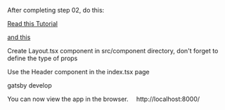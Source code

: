 After completing step 02, do this:

[Read this Tutorial](https://www.gatsbyjs.org/tutorial/part-three/#creating-layout-components)

[and this](https://www.gatsbyjs.org/docs/layout-components/)

Create Layout.tsx component in src/component directory, don't forget to define the type of props

Use the Header component in the index.tsx page

gatsby develop

You can now view the app in the browser.
⠀
  http://localhost:8000/
